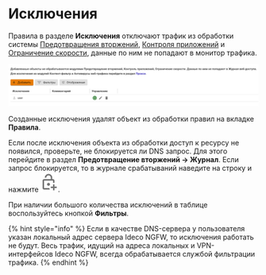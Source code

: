 # Исключения 

Правила в разделе **Исключения** отключают трафик из обработки системы [Предотвращения вторжений](README.md), [Контроля приложений](/settings/access-rules/application-control.md) и [Ограничение скорости](/settings/access-rules/shaper.md), данные по ним не попадают в монитор трафика.

![](/.gitbook/assets/exceptions.png) 

Созданные исключения удалят объект из обработки правил на вкладке **Правила**.

Если после исключения объекта из обработки доступ к ресурсу не появился, проверьте, не блокируется ли DNS запрос. Для этого перейдите в раздел **Предотвращение вторжений -> Журнал**. Если запрос блокируется, то в журнале срабатываний наведите на строку и нажмите ![](/.gitbook/assets/icon-lock.png).

При наличии большого количества исключений в таблице воспользуйтесь кнопкой **Фильтры**.

{% hint style="info" %}
Если в качестве DNS-сервера у пользователя указан локальный адрес сервера Ideco NGFW, то исключения работать не будут. Весь трафик, идущий на адреса локальных и VPN-интерфейсов Ideco NGFW, всегда обрабатывается службой фильтрации трафика.
{% endhint %}